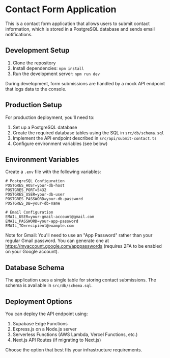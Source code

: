 
# Contact Form Application

This is a contact form application that allows users to submit contact information, which is stored in a PostgreSQL database and sends email notifications.

## Development Setup

1. Clone the repository
2. Install dependencies: `npm install`
3. Run the development server: `npm run dev`

During development, form submissions are handled by a mock API endpoint that logs data to the console.

## Production Setup

For production deployment, you'll need to:

1. Set up a PostgreSQL database
2. Create the required database tables using the SQL in `src/db/schema.sql`
3. Implement the API endpoint described in `src/api/submit-contact.ts`
4. Configure environment variables (see below)

## Environment Variables

Create a `.env` file with the following variables:

```
# PostgreSQL Configuration
POSTGRES_HOST=your-db-host
POSTGRES_PORT=5432
POSTGRES_USER=your-db-user
POSTGRES_PASSWORD=your-db-password
POSTGRES_DB=your-db-name

# Email Configuration
EMAIL_USER=your-gmail-account@gmail.com
EMAIL_PASSWORD=your-app-password
EMAIL_TO=recipient@example.com
```

Note for Gmail: You'll need to use an "App Password" rather than your regular Gmail password. You can generate one at https://myaccount.google.com/apppasswords (requires 2FA to be enabled on your Google account).

## Database Schema

The application uses a single table for storing contact submissions. The schema is available in `src/db/schema.sql`.

## Deployment Options

You can deploy the API endpoint using:
1. Supabase Edge Functions
2. Express.js on a Node.js server
3. Serverless Functions (AWS Lambda, Vercel Functions, etc.)
4. Next.js API Routes (if migrating to Next.js)

Choose the option that best fits your infrastructure requirements.
